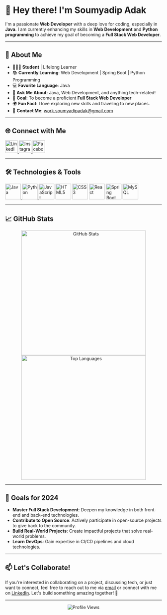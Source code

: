 # 👋 Hey there! I'm **Soumyadip Adak**

I'm a passionate **Web Developer** with a deep love for coding, especially in **Java**. I am currently enhancing my skills in **Web Development** and **Python programming** to achieve my goal of becoming a **Full Stack Web Developer**.

---

## 🚀 About Me

- 🧑🏻‍🎓 **Student** | Lifelong Learner  
- 📚 **Currently Learning**: Web Development | Spring Boot | Python Programming  
- 💻 **Favorite Language**: Java  
- 💬 **Ask Me About**: Java, Web Development, and anything tech-related!  
- 🎯 **Goal**: To become a proficient **Full Stack Web Developer**  
- 🌍 **Fun Fact**: I love exploring new skills and traveling to new places.  
- 📧 **Contact Me**: [work.soumyadipadak@gmail.com](mailto:work.soumyadipadak@gmail.com)  

---

## 🌐 Connect with Me

<p align="left">
    <a href="https://www.linkedin.com/in/soumyadip-adak-a19b03281/" target="_blank">
        <img src="https://img.icons8.com/color/48/000000/linkedin.png" alt="LinkedIn" width="40" height="40">
    </a>
    <a href="https://www.instagram.com/soumyadip_adak8888" target="_blank">
        <img src="https://img.icons8.com/color/48/000000/instagram-new--v1.png" alt="Instagram" width="40" height="40">
    </a>
    <a href="https://www.facebook.com/soumyadip.adak.99" target="_blank">
        <img src="https://img.icons8.com/color/48/000000/facebook.png" alt="Facebook" width="40" height="40">
    </a>
</p>

---

## 🛠️ Technologies & Tools

<p align="left">
    <a href="https://github.com/adak99/JAVA-PROGRAMMING" target="_blank">
        <img src="https://img.icons8.com/color/48/000000/java-coffee-cup-logo--v1.png" alt="Java" width="50" height="50">
    </a>
    <a href="https://github.com/adak99/Python-programming" target="_blank">
        <img src="https://img.icons8.com/color/48/000000/python--v1.png" alt="Python" width="50" height="50">
    </a>
    <img src="https://img.icons8.com/color/48/000000/javascript--v1.png" alt="JavaScript" width="50" height="50">
    <img src="https://img.icons8.com/color/48/000000/html-5--v1.png" alt="HTML5" width="50" height="50">
    <img src="https://img.icons8.com/color/48/000000/css3.png" alt="CSS3" width="50" height="50">
    <img src="https://img.icons8.com/color/48/000000/react-native.png" alt="React" width="50" height="50">
    <img src="https://img.icons8.com/color/48/000000/spring-logo.png" alt="Spring Boot" width="50" height="50">
    <img src="https://img.icons8.com/color/48/000000/mysql-logo.png" alt="MySQL" width="50" height="50">
</p>

---

## 📈 GitHub Stats

<p align="center">
    <img src="https://github-readme-stats.vercel.app/api?username=adak99&show_icons=true&theme=radical" alt="GitHub Stats" width="400">
    <img src="https://github-readme-stats.vercel.app/api/top-langs/?username=adak99&layout=compact&theme=radical" alt="Top Languages" width="400">
</p>

---

## 🎯 Goals for 2024

- **Master Full Stack Development**: Deepen my knowledge in both front-end and back-end technologies.  
- **Contribute to Open Source**: Actively participate in open-source projects to give back to the community.  
- **Build Real-World Projects**: Create impactful projects that solve real-world problems.  
- **Learn DevOps**: Gain expertise in CI/CD pipelines and cloud technologies.  

---

## 📫 Let's Collaborate!

If you're interested in collaborating on a project, discussing tech, or just want to connect, feel free to reach out to me via [email](mailto:work.soumyadipadak@gmail.com) or connect with me on [LinkedIn](https://www.linkedin.com/in/soumyadip-adak-a19b03281/). Let's build something amazing together! 🚀

---

<p align="center">
    <img src="https://komarev.com/ghpvc/?username=adak99&color=blueviolet" alt="Profile Views">
</p>

